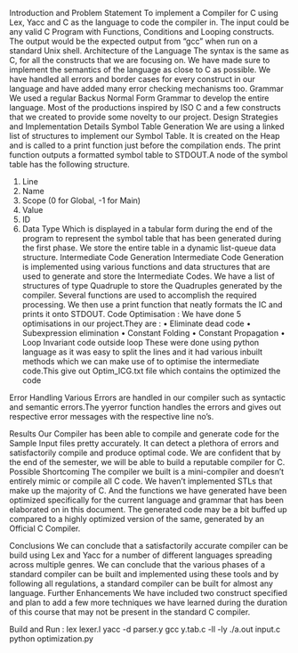 Introduction and Problem Statement
To implement a Compiler for C using Lex, Yacc and C as the language to code the compiler in. The input could be any valid C Program with Functions, Conditions and Looping constructs. The output would be the expected output from “gcc” when run on a standard Unix shell.
Architecture of the Language
The syntax is the same as C, for all the constructs that we are focusing on. We have made sure to implement the semantics of the language as close to C as possible. We have handled all errors and border cases for every construct in our language and have added many error checking mechanisms too.
Grammar
We used a regular Backus Normal Form Grammar to develop the entire language. Most of the productions inspired by ISO C and a few constructs that we created to provide some novelty to our project.
Design Strategies and Implementation Details Symbol Table Generation
We are using a linked list of structures to implement our Symbol Table. It is created on the Heap and is called to a print function just before the compilation ends. The print function outputs a formatted symbol table to STDOUT.A node of the symbol table has the following structure.
1. Line
2. Name
3. Scope (0 for Global, -1 for Main)
4. Value
5. ID
6. Data Type
Which is displayed in a tabular form during the end of the program to represent the symbol table that has been generated during the first phase.
We store the entire table in a dynamic list-queue data structure.
Intermediate Code Generation
Intermediate Code Generation is implemented using various functions and data structures that are used to generate and store the Intermediate Codes. We have a list of structures of type Quadruple to store the Quadruples generated by the compiler. Several functions are used to accomplish the required processing. We then use a print function that neatly formats the IC and prints it onto STDOUT.
Code Optimisation :
We have done 5 optimisations in our project.They are :
• Eliminate dead code
• Subexpression elimination
• Constant Folding
• Constant Propagation
• Loop Invariant code outside loop
These were done using python language as it was easy to split the lines and it had various inbuilt methods which we can make use of to optimise the intermediate code.This give out Optim_ICG.txt file which contains the optimized the code

Error Handling
Various Errors are handled in our compiler such as syntactic and semantic errors.The yyerror function handles the errors and gives out respective error messages with the respective line no’s.

Results
Our Compiler has been able to compile and generate code for the Sample Input files pretty accurately. It can detect a plethora of errors and satisfactorily compile and produce optimal code. We are confident that by the end of the semester, we will be able to build a reputable compiler for C.
Possible Shortcoming
The compiler we built is a mini-compiler and doesn’t entirely mimic or compile all C code. We haven’t implemented STLs that make up the majority of C. And the functions we have generated have been optimized specifically for the current language and grammar that has been elaborated on in this document. The generated code may be a bit buffed up compared to a highly optimized version of the same, generated by an Official C Compiler.


Conclusions
We can conclude that a satisfactorily accurate compiler can be build using Lex and Yacc for a number of different languages spreading across multiple genres. We can conclude that the various phases of a standard compiler can be built and implemented using these tools and by following all regulations, a standard compiler can be built for almost any language.
Further Enhancements
We have included two construct specified and plan to add a few more techniques we have learned during the duration of this course that may not be present in the standard C compiler.

Build and Run :
lex lexer.l
yacc -d parser.y
gcc y.tab.c -ll -ly ./a.out input.c
python optimization.py
